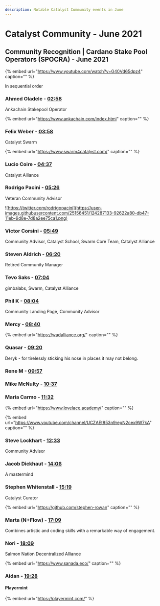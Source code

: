 ```yaml
---
description: Notable Catalyst Community events in June
---
```


# Catalyst Community - June 2021

## Community Recognition \| Cardano Stake Pool Operators \(SPOCRA\) -  June 2021

{% embed url="https://www.youtube.com/watch?v=G40Vd65dpz4" caption="" %}

In sequential order

### Ahmed Oladele - [02:58](https://youtu.be/G40Vd65dpz4?t=178)

Ankachain Stakepool Operator

{% embed url="https://www.ankachain.com/index.html" caption="" %}

### Felix Weber - [03:58](https://youtu.be/G40Vd65dpz4?t=237)

Catalyst Swarm

{% embed url="https://www.swarm4catalyst.com/" caption="" %}

### Lucio Coire - [04:37](https://youtu.be/G40Vd65dpz4?t=277)

Catalyst Alliance

### Rodrigo Pacini - [05:26](https://youtu.be/G40Vd65dpz4?t=326)

Veteran Community Advisor

![https://twitter.com/rodrigopacini](https://user-images.githubusercontent.com/25156451/124287133-92622a80-db47-11eb-9d8e-7d8a2ee75ca1.png)

### Victor Corsini - [05:49](https://youtu.be/G40Vd65dpz4?t=349)

Community Advisor, Catalyst School, Swarm Core Team, Catalyst Alliance

### Steven Aldrich - [06:20](https://youtu.be/G40Vd65dpz4?t=384)

Retired Community Manager

### Tevo Saks - [07:04](https://youtu.be/G40Vd65dpz4?t=424)

gimbalabs, Swarm, Catalyst Alliance

### Phil K - [08:04](https://youtu.be/G40Vd65dpz4?t=486)

Community Landing Page, Community Advisor

### Mercy - [08:40](https://youtu.be/G40Vd65dpz4?t=520)

{% embed url="https://wadalliance.org/" caption="" %}

### Quasar - [09:20](https://youtu.be/G40Vd65dpz4?t=560)

Deryk - for tirelessly sticking his nose in places it may not belong.

### Rene M - [09:57](https://youtu.be/G40Vd65dpz4?t=597)

### Mike McNulty - [10:37](https://youtu.be/G40Vd65dpz4?t=637)

### Maria Carmo - [11:32](https://youtu.be/G40Vd65dpz4?t=692)

{% embed url="https://www.lovelace.academy/" caption="" %}

{% embed url="https://www.youtube.com/channel/UCZAEt853n9repN2cex9W7kA" caption="" %}

### Steve Lockhart - [12:33](https://youtu.be/G40Vd65dpz4?t=753)

Community Advisor

### Jacob Dickhaut - [14:06](https://youtu.be/G40Vd65dpz4?t=846)

A mastermind

### Stephen Whitenstall - [15:19](https://youtu.be/G40Vd65dpz4?t=921)

Catalyst Curator

{% embed url="https://github.com/stephen-rowan" caption="" %}

### Marta \(N+Flow\) - [17:09](https://youtu.be/G40Vd65dpz4?t=1029)

Combines artistic and coding skills with a remarkable way of engagement.

### Nori - [18:09](https://youtu.be/G40Vd65dpz4?t=1089)

Salmon Nation Decentralized Alliance

{% embed url="https://www.sanada.eco/" caption="" %}

### Aidan - [19:28](https://youtu.be/G40Vd65dpz4?t=1168)

#### Playermint

{% embed url="https://playermint.com/" %}



